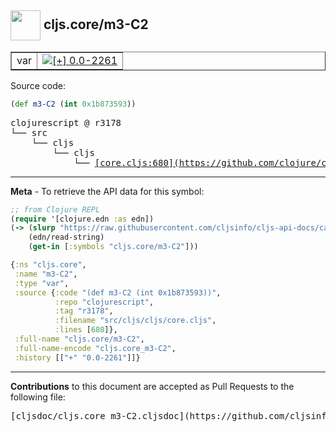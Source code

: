 ## <img width="48px" valign="middle" src="http://i.imgur.com/Hi20huC.png"> cljs.core/m3-C2

 <table border="1">
<tr>

<td>var</td>
<td><a href="https://github.com/cljsinfo/cljs-api-docs/tree/0.0-2261"><img valign="middle" alt="[+] 0.0-2261" src="https://img.shields.io/badge/+-0.0--2261-lightgrey.svg"></a> </td>
</tr>
</table>






Source code:

```clj
(def m3-C2 (int 0x1b873593))
```

 <pre>
clojurescript @ r3178
└── src
    └── cljs
        └── cljs
            └── <ins>[core.cljs:680](https://github.com/clojure/clojurescript/blob/r3178/src/cljs/cljs/core.cljs#L680)</ins>
</pre>


---

__Meta__ - To retrieve the API data for this symbol:

```clj
;; from Clojure REPL
(require '[clojure.edn :as edn])
(-> (slurp "https://raw.githubusercontent.com/cljsinfo/cljs-api-docs/catalog/cljs-api.edn")
    (edn/read-string)
    (get-in [:symbols "cljs.core/m3-C2"]))
```

```clj
{:ns "cljs.core",
 :name "m3-C2",
 :type "var",
 :source {:code "(def m3-C2 (int 0x1b873593))",
          :repo "clojurescript",
          :tag "r3178",
          :filename "src/cljs/cljs/core.cljs",
          :lines [680]},
 :full-name "cljs.core/m3-C2",
 :full-name-encode "cljs.core_m3-C2",
 :history [["+" "0.0-2261"]]}

```

---

__Contributions__ to this document are accepted as Pull Requests to the following file:

 <pre>
[cljsdoc/cljs.core_m3-C2.cljsdoc](https://github.com/cljsinfo/cljs-api-docs/blob/master/cljsdoc/cljs.core_m3-C2.cljsdoc)
</pre>

